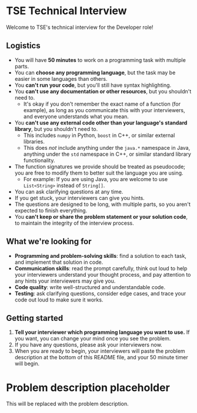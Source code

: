 # TSE Technical Interview

Welcome to TSE's technical interview for the Developer role!

## Logistics

* You will have **50 minutes** to work on a programming task with multiple parts.
* You can **choose any programming language**, but the task may be easier in some languages than others.
* You **can't run your code**, but you'll still have syntax highlighting.
* You **can't use any documentation or other resources**, but you shouldn't need to.
  * It's okay if you don't remember the exact name of a function (for example), as long as you communicate this with your interviewers, and everyone understands what you mean.
* You **can't use any external code other than your language's standard library**, but you shouldn't need to.
  * This includes `numpy` in Python, `boost` in C++, or similar external libraries.
  * This does *not* include anything under the `java.*` namespace in Java, anything under the `std` namespace in C++, or similar standard library functionality.
* The function signatures we provide should be treated as pseudocode; you are free to modify them to better suit the language you are using.
  * For example: If you are using Java, you are welcome to use `List<String>` instead of `String[]`.
* You can ask clarifying questions at any time.
* If you get stuck, your interviewers can give you hints.
* The questions are designed to be long, with multiple parts, so you aren't expected to finish everything.
* You **can't keep or share the problem statement or your solution code**, to maintain the integrity of the interview process.

## What we're looking for

* **Programming and problem-solving skills**: find a solution to each task, and implement that solution in code.
* **Communication skills**: read the prompt carefully, think out loud to help your interviewers understand your thought process, and pay attention to any hints your interviewers may give you.
* **Code quality**: write well-structured and understandable code.
* **Testing**: ask clarifying questions, consider edge cases, and trace your code out loud to make sure it works.

## Getting started

1. **Tell your interviewer which programming language you want to use.** If you want, you can change your mind once you see the problem.
1. If you have any questions, please ask your interviewers now.
1. When you are ready to begin, your interviewers will paste the problem description at the bottom of this README file, and your 50 minute timer will begin.

# Problem description placeholder

This will be replaced with the problem description.
